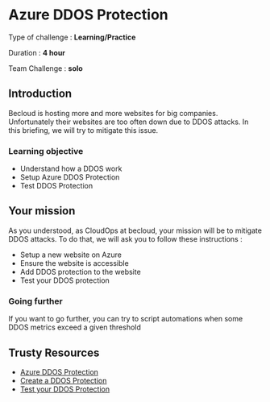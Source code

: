 # Azure DDOS Protection
Type of challenge : **Learning/Practice**

Duration : **4 hour**

Team Challenge : **solo**

## Introduction

Becloud is hosting more and more websites for big companies. Unfortunately their websites are too often down due to DDOS attacks. In this briefing, we will try to mitigate this issue.

### Learning objective
- Understand how a DDOS work
- Setup Azure DDOS Protection
- Test DDOS Protection

## Your mission

As you understood, as CloudOps at becloud, your mission will be to mitigate DDOS attacks.
To do that, we will ask you to follow these instructions :

- Setup a new website on Azure
- Ensure the website is accessible
- Add DDOS protection to the website
- Test your DDOS protection

### Going further

If you want to go further, you can try to script automations when some DDOS metrics exceed a given threshold

## Trusty Resources
- [Azure DDOS Protection](https://docs.microsoft.com/en-gb/azure/ddos-protection/)
- [Create a DDOS Protection](https://docs.microsoft.com/en-gb/azure/ddos-protection/manage-ddos-protection)
- [Test your DDOS Protection](https://docs.microsoft.com/en-gb/azure/ddos-protection/test-through-simulations)